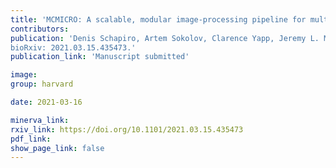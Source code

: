 ```yaml
---
title: 'MCMICRO: A scalable, modular image-processing pipeline for multiplexed tissue imaging.'
contributors:
publication: 'Denis Schapiro, Artem Sokolov, Clarence Yapp, Jeremy L. Muhlich, Joshua Hess, Jia-Ren Lin, Yu-An Chen, Maulik K. Nariya, Gregory J. Baker, Juha Ruokonen, Zoltan Maliga, Connor A. Jacobson, Samouil L. Farhi, Domenic Abbondanza, Eliot T. McKinley, Courtney Betts, Aviv Regev, Robert J. Coffey, Lisa M. Coussens, Sandro Santagata, Peter K. Sorger.
bioRxiv: 2021.03.15.435473.'
publication_link: 'Manuscript submitted'

image:
group: harvard

date: 2021-03-16

minerva_link:
rxiv_link: https://doi.org/10.1101/2021.03.15.435473
pdf_link:
show_page_link: false
---
```

